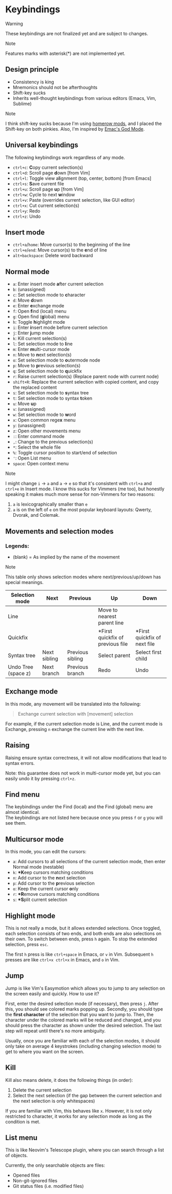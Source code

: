 # Keybindings

> [!WARNING]
> These keybindings are not finalized yet and are subject to changes.

> [!NOTE]
> Features marks with asterisk(\*) are not implemented yet.

## Design principle

- Consistency is king
- Mnemonics should not be afterthoughts
- Shift-key sucks
- Inherits well-thought keybindings from various editors (Emacs, Vim, Sublime)

> [!NOTE]
> I think shift-key sucks because I'm using [homerow mods](https://precondition.github.io/home-row-mods), and I placed the Shift-key on both pinkies. Also, I'm inspired by [Emac's God Mode](https://github.com/emacsorphanage/god-mode).

## Universal keybindings

The following keybindings work regardless of any mode.

- `ctrl+c`: **C**opy current selection(s)
- `ctrl+d`: Scroll page **d**own [from Vim]
- `ctrl+l`: Toggle view a**l**ignment (top, center, bottom) [from Emacs]
- `ctrl+s`: **S**ave current file
- `ctrl+u`: Scroll page **u**p [from Vim]
- `ctrl+w`: Cycle to next **w**indow
- `ctrl+v`: Paste (overrides current selection, like GUI editor)
- `ctrl+x`: Cut current selection(s)
- `ctrl+y`: Redo
- `ctrl+z`: Undo

## Insert mode

- `ctrl+a`/`home`: Move cursor(s) to the beginning of the line
- `ctrl+e`/`end`: Move cursor(s) to the **e**nd of line
- `alt+backspace`: Delete word backward

## Normal mode

- `a`: Enter insert mode **a**fter current selection
- `b`: (unassigned)
- `c`: Set selection mode to **c**haracter
- `d`: Move **d**own
- `e`: Enter **e**xchange mode
- `f`: Open **f**ind (local) menu
- `g`: Open find (**g**lobal) menu
- `h`: Toggle **h**ighlight mode
- `i`: Enter **i**nsert mode before current selection
- `j`: Enter **j**ump mode
- `k`: Kill current selection(s)
- `l`: Set selection mode to **l**ine
- `m`: Enter **m**ulti-cursor mode
- `n`: Move to **n**ext selection(s)
- `o`: Set selection mode to **o**utermode node
- `p`: Move to **p**revious selection(s)
- `q`: Set selection mode to **q**uickfix
- `r`: Raise current selection(s) (Replace parent node with current node)
- `shift+R`: Replace the current selection with copied content, and copy the replaced content
- `s`: Set selection mode to **s**yntax tree
- `t`: Set selection mode to syntax **t**oken
- `u`: Move **u**p
- `v`: (unassigned)
- `w`: Set selection mode to **w**ord
- `x`: Open common rege**x** menu
- `y`: (unassigned)
- `z`: Open other movements menu
- `:`: Enter command mode
- `,`: Change to the previous selection(s)
- `*`: Select the whole file
- `%`: Toggle cursor position to start/end of selection
- `'`: Open List menu
- `space`: Open context menu

> [!NOTE]
> I might change `i` -> `a` and `a` -> `e` so that it's consistent with `ctrl+a` and `ctrl+e` in Insert mode. I know this sucks for Vimmers (me too), but honestly speaking it makes much more sense for non-Vimmers for two reasons:
>
> 1. `a` is lexicographically smaller than `e`
> 2. `a` is on the left of `e` on the most popular keyboard layouts: Qwerty, Dvorak, and Colemak.

## Movements and selection modes

### Legends:

- (blank) = As implied by the name of the movement

> [!NOTE]
> This table only shows selection modes where next/previous/up/down has special meanings.

| Selection mode      | Next         | Previous         | Up                                | Down                          |
| ------------------- | ------------ | ---------------- | --------------------------------- | ----------------------------- |
| Line                |              |                  | Move to nearest parent line       |                               |
| Quickfix            |              |                  | \*First quickfix of previous file | \*First quickfix of next file |
| Syntax tree         | Next sibling | Previous sibling | Select parent                     | Select first child            |
| Undo Tree (space z) | Next branch  | Previous branch  | Redo                              | Undo                          |

## Exchange mode

In this mode, any movement will be translated into the following:

> Exchange current selection with [movement] selection

For example, if the current selection mode is Line, and the current mode is Exchange, pressing `n` exchange the current line with the next line.

## Raising

Raising ensure syntax correctness, it will not allow modifications that lead to syntax errors.

Note: this guarantee does not work in multi-cursor mode yet, but you can easily undo it by pressing `ctrl+z`.

## Find menu

The keybindings under the Find (local) and the Find (global) menu are almost identical.  
The keybindings are not listed here because once you press `f` or `g` you will see them.

## Multicursor mode

In this mode, you can edit the cursors:

- `a`: Add cursors to all selections of the current selection mode, then enter Normal mode (nestable)
- `k`: **\*K**eep cursors matching conditions
- `n`: Add cursor to the **n**ext selection
- `p`: Add cursor to the **p**revious selection
- `o`: Keep the current cursor **o**nly
- `r`: **\*R**emove cursors matching conditions
- `s`: **\*S**plit current selection

## Highlight mode

This is not really a mode, but it allows extended selections.
Once toggled, each selection consists of two ends, and both ends are also selections on their own.
To switch between ends, press `h` again.
To stop the extended selection, press `esc`.

The first `h` press is like `ctrl+space` in Emacs, or `v` in Vim.
Subsequent `h` presses are like `ctrl+x ctrl+x` in Emacs, and `o` in Vim.

## Jump

Jump is like Vim's Easymotion which allows you to jump to any selection on the screen easily and quickly. How to use it?

First, enter the desired selection mode (if necessary), then press `j`.
After this, you should see colored marks popping up.
Secondly, you should type the **first character** of the selection that you want to jump to.
Then, the character under the colored marks will be reduced and changed, and you should press the character as shown under the desired selection.
The last step will repeat until there's no more ambiguity.

Usually, once you are familiar with each of the selection modes, it should only take on average 4 keystrokes (including changing selection mode) to get to where you want on the screen.

## Kill

Kill also means delete, it does the following things (in order):

1. Delete the current selection
2. Select the next selection (if the gap between the current selection and the next selection is only whitespaces)

If you are familiar with Vim, this behaves like `x`. However, it is not only restricted to character, it works for any selection mode as long as the condition is met.

## List menu

This is like Neovim's Telescope plugin, where you can search through a list of objects.

Currently, the only searchable objects are files:

- Opened files
- Non-git-ignored files
- Git status files (i.e. modified files)
